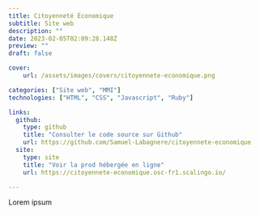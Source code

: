 ```yaml
---
title: Citoyenneté Économique
subtitle: Site web
description: ""
date: 2023-02-05T02:09:28.148Z
preview: ""
draft: false

cover:
    url: /assets/images/covers/citoyennete-economique.png

categories: ["Site web", "MMI"]
technologies: ["HTML", "CSS", "Javascript", "Ruby"]

links:
  github:
    type: github
    title: "Consulter le code source sur Github"
    url: https://github.com/Samuel-Labagnere/citoyennete-economique
  site: 
    type: site
    title: "Voir la prod hébergée en ligne"
    url: https://citoyennete-economique.osc-fr1.scalingo.io/

---
```


Lorem ipsum

